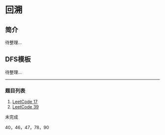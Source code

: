 # 回溯

## 简介

待整理...

## DFS模板

待整理...

----

### 题目列表 

1. [LeetCode 17](http://coco66.info:88/leetcode/backtrack/LeetCode17.html)
2. [LeetCode 39](http://coco66.info:88/leetcode/backtrack/LeetCode39.html)

未完成

40，46，47，78，90

